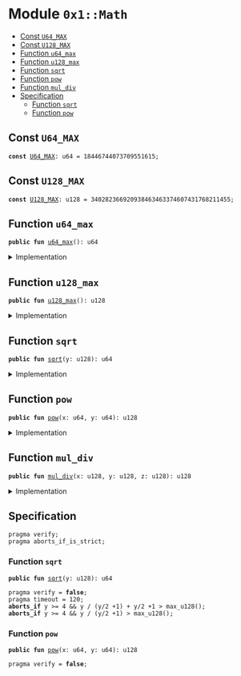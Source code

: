 
<a name="0x1_Math"></a>

# Module `0x1::Math`



-  [Const <code><a href="Math.md#0x1_Math_U64_MAX">U64_MAX</a></code>](#0x1_Math_U64_MAX)
-  [Const <code><a href="Math.md#0x1_Math_U128_MAX">U128_MAX</a></code>](#0x1_Math_U128_MAX)
-  [Function <code>u64_max</code>](#0x1_Math_u64_max)
-  [Function <code>u128_max</code>](#0x1_Math_u128_max)
-  [Function <code>sqrt</code>](#0x1_Math_sqrt)
-  [Function <code>pow</code>](#0x1_Math_pow)
-  [Function <code>mul_div</code>](#0x1_Math_mul_div)
-  [Specification](#@Specification_0)
    -  [Function <code>sqrt</code>](#@Specification_0_sqrt)
    -  [Function <code>pow</code>](#@Specification_0_pow)


<a name="0x1_Math_U64_MAX"></a>

## Const `U64_MAX`



<pre><code><b>const</b> <a href="Math.md#0x1_Math_U64_MAX">U64_MAX</a>: u64 = 18446744073709551615;
</code></pre>



<a name="0x1_Math_U128_MAX"></a>

## Const `U128_MAX`



<pre><code><b>const</b> <a href="Math.md#0x1_Math_U128_MAX">U128_MAX</a>: u128 = 340282366920938463463374607431768211455;
</code></pre>



<a name="0x1_Math_u64_max"></a>

## Function `u64_max`



<pre><code><b>public</b> <b>fun</b> <a href="Math.md#0x1_Math_u64_max">u64_max</a>(): u64
</code></pre>



<details>
<summary>Implementation</summary>


<pre><code><b>public</b> <b>fun</b> <a href="Math.md#0x1_Math_u64_max">u64_max</a>(): u64 {
    <a href="Math.md#0x1_Math_U64_MAX">U64_MAX</a>
}
</code></pre>



</details>

<a name="0x1_Math_u128_max"></a>

## Function `u128_max`



<pre><code><b>public</b> <b>fun</b> <a href="Math.md#0x1_Math_u128_max">u128_max</a>(): u128
</code></pre>



<details>
<summary>Implementation</summary>


<pre><code><b>public</b> <b>fun</b> <a href="Math.md#0x1_Math_u128_max">u128_max</a>(): u128 {
    <a href="Math.md#0x1_Math_U128_MAX">U128_MAX</a>
}
</code></pre>



</details>

<a name="0x1_Math_sqrt"></a>

## Function `sqrt`



<pre><code><b>public</b> <b>fun</b> <a href="Math.md#0x1_Math_sqrt">sqrt</a>(y: u128): u64
</code></pre>



<details>
<summary>Implementation</summary>


<pre><code><b>public</b> <b>fun</b> <a href="Math.md#0x1_Math_sqrt">sqrt</a>(y: u128): u64 {
    <b>if</b> (y &lt; 4) {
        <b>if</b> (y == 0) {
            0u64
        } <b>else</b> {
            1u64
        }
    } <b>else</b> {
        <b>let</b> z = y;
        <b>let</b> x = y / 2 + 1;
        <b>while</b> (x &lt; z) {
            z = x;
            x = (y / x + x) / 2;
        };
        (z <b>as</b> u64)
    }
}
</code></pre>



</details>

<a name="0x1_Math_pow"></a>

## Function `pow`



<pre><code><b>public</b> <b>fun</b> <a href="Math.md#0x1_Math_pow">pow</a>(x: u64, y: u64): u128
</code></pre>



<details>
<summary>Implementation</summary>


<pre><code><b>public</b> <b>fun</b> <a href="Math.md#0x1_Math_pow">pow</a>(x: u64, y: u64): u128 {
    <b>let</b> result = 1u128;
    <b>let</b> z = y;
    <b>let</b> u = (x <b>as</b> u128);
    <b>while</b> (z &gt; 0) {
        <b>if</b> (z % 2 == 1) {
            result = (u * result <b>as</b> u128);
        };
        u = (u * u <b>as</b> u128);
        z = z / 2;
    };
    result
}
</code></pre>



</details>

<a name="0x1_Math_mul_div"></a>

## Function `mul_div`



<pre><code><b>public</b> <b>fun</b> <a href="Math.md#0x1_Math_mul_div">mul_div</a>(x: u128, y: u128, z: u128): u128
</code></pre>



<details>
<summary>Implementation</summary>


<pre><code><b>public</b> <b>fun</b> <a href="Math.md#0x1_Math_mul_div">mul_div</a>(x: u128, y: u128, z: u128): u128 {
    <b>if</b> ( y  == z ) {
        <b>return</b> x
    };
    <b>if</b> ( x &gt; z) {
        <b>return</b> x/z*y
    };
    <b>let</b> a = x / z;
    <b>let</b> b = x % z;
    //x = a * z + b;
    <b>let</b> c = y / z;
    <b>let</b> d = y % z;
    //y = c * z + d;
    a * b * z + a * d + b * c + b * d / z
}
</code></pre>



</details>

<a name="@Specification_0"></a>

## Specification



<pre><code>pragma verify;
pragma aborts_if_is_strict;
</code></pre>



<a name="@Specification_0_sqrt"></a>

### Function `sqrt`


<pre><code><b>public</b> <b>fun</b> <a href="Math.md#0x1_Math_sqrt">sqrt</a>(y: u128): u64
</code></pre>




<pre><code>pragma verify = <b>false</b>;
pragma timeout = 120;
<b>aborts_if</b> y &gt;= 4 && y / (y/2 +1) + y/2 +1 &gt; max_u128();
<b>aborts_if</b> y &gt;= 4 && y / (y/2 +1) &gt; max_u128();
</code></pre>



<a name="@Specification_0_pow"></a>

### Function `pow`


<pre><code><b>public</b> <b>fun</b> <a href="Math.md#0x1_Math_pow">pow</a>(x: u64, y: u64): u128
</code></pre>




<pre><code>pragma verify = <b>false</b>;
</code></pre>
